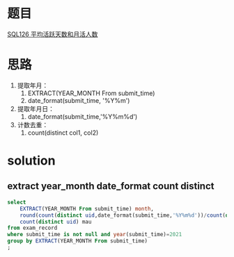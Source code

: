 # 题目

[SQL126 平均活跃天数和月活人数](https://www.nowcoder.com/practice/9e2fb674b58b4f60ac765b7a37dde1b9?tpId=240&tqId=2183005&ru=/exam/oj&qru=/ta/sql-advanced/question-ranking&sourceUrl=%2Fexam%2Foj%3Ftab%3DSQL%25E7%25AF%2587%26topicId%3D240)

# 思路
1. 提取年月：
   1. EXTRACT(YEAR_MONTH From submit_time)
   2. date_format(submit_time, '%Y%m')
2. 提取年月日：
   1. date_format(submit_time,'%Y%m%d')
3. 计数去重：
   1. count(distinct col1, col2)

# solution

## extract year_month date_format count distinct
```sql
select
    EXTRACT(YEAR_MONTH From submit_time) month,
    round(count(distinct uid,date_format(submit_time,'%Y%m%d'))/count(distinct uid),2) avg_active_days,
    count(distinct uid) mau
from exam_record
where submit_time is not null and year(submit_time)=2021
group by EXTRACT(YEAR_MONTH From submit_time)
;
```